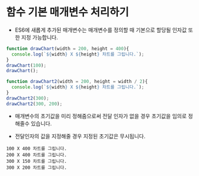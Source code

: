 # 함수 기본 매개변수 처리하기

* ES6에 새롭게 추가된 매개변수는 매개변수를 정의할 때 기본으로 할당될 인자값 또한 지정 가능합니다. 

```javascript
function drawChart(width = 200, height = 400){
  console.log(`${width} X ${height} 차트를 그립니다.`);
}
drawChart(100);
drawChart();

function drawChart2(width = 200, height = width / 2){
  console.log(`${width} X ${height} 차트를 그립니다.`);
}
drawChart2(300);
drawChart2(300, 200);
```

* 매개변수의 초기값을 미리 정해줌으로써 전달 인자가 없을 경우 초기값을 임의로 정해줄수 있습니다.

* 전달인자의 값을 지정해줄 경우 지정된 초기값은 무시됩니다.

```
100 X 400 차트를 그립니다.
200 X 400 차트를 그립니다.
300 X 150 차트를 그립니다.
300 X 200 차트를 그립니다.
```
